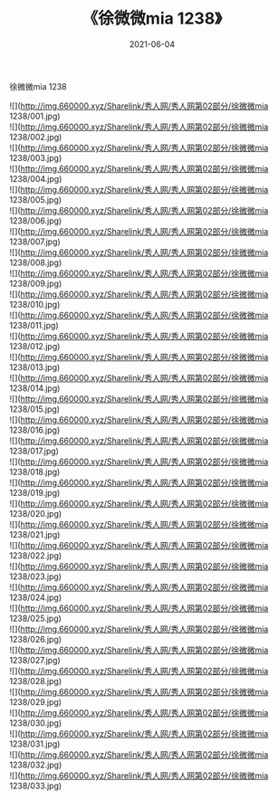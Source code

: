 ﻿---
layout: post
title:  《徐微微mia 1238》
date:   2021-06-04
img: http://img.660000.xyz/Sharelink/秀人网/秀人网第02部分/徐微微mia 1238/000.jpg
categories: [美女, 清纯, 唯美]
---

徐微微mia 1238

  ![](http://img.660000.xyz/Sharelink/秀人网/秀人网第02部分/徐微微mia 1238/001.jpg) <br> ![](http://img.660000.xyz/Sharelink/秀人网/秀人网第02部分/徐微微mia 1238/002.jpg) <br> ![](http://img.660000.xyz/Sharelink/秀人网/秀人网第02部分/徐微微mia 1238/003.jpg) <br> ![](http://img.660000.xyz/Sharelink/秀人网/秀人网第02部分/徐微微mia 1238/004.jpg) <br> ![](http://img.660000.xyz/Sharelink/秀人网/秀人网第02部分/徐微微mia 1238/005.jpg) <br> ![](http://img.660000.xyz/Sharelink/秀人网/秀人网第02部分/徐微微mia 1238/006.jpg) <br> ![](http://img.660000.xyz/Sharelink/秀人网/秀人网第02部分/徐微微mia 1238/007.jpg) <br> ![](http://img.660000.xyz/Sharelink/秀人网/秀人网第02部分/徐微微mia 1238/008.jpg) <br> ![](http://img.660000.xyz/Sharelink/秀人网/秀人网第02部分/徐微微mia 1238/009.jpg) <br> ![](http://img.660000.xyz/Sharelink/秀人网/秀人网第02部分/徐微微mia 1238/010.jpg) <br> ![](http://img.660000.xyz/Sharelink/秀人网/秀人网第02部分/徐微微mia 1238/011.jpg) <br> ![](http://img.660000.xyz/Sharelink/秀人网/秀人网第02部分/徐微微mia 1238/012.jpg) <br> ![](http://img.660000.xyz/Sharelink/秀人网/秀人网第02部分/徐微微mia 1238/013.jpg) <br> ![](http://img.660000.xyz/Sharelink/秀人网/秀人网第02部分/徐微微mia 1238/014.jpg) <br> ![](http://img.660000.xyz/Sharelink/秀人网/秀人网第02部分/徐微微mia 1238/015.jpg) <br> ![](http://img.660000.xyz/Sharelink/秀人网/秀人网第02部分/徐微微mia 1238/016.jpg) <br> ![](http://img.660000.xyz/Sharelink/秀人网/秀人网第02部分/徐微微mia 1238/017.jpg) <br> ![](http://img.660000.xyz/Sharelink/秀人网/秀人网第02部分/徐微微mia 1238/018.jpg) <br> ![](http://img.660000.xyz/Sharelink/秀人网/秀人网第02部分/徐微微mia 1238/019.jpg) <br> ![](http://img.660000.xyz/Sharelink/秀人网/秀人网第02部分/徐微微mia 1238/020.jpg) <br> ![](http://img.660000.xyz/Sharelink/秀人网/秀人网第02部分/徐微微mia 1238/021.jpg) <br> ![](http://img.660000.xyz/Sharelink/秀人网/秀人网第02部分/徐微微mia 1238/022.jpg) <br> ![](http://img.660000.xyz/Sharelink/秀人网/秀人网第02部分/徐微微mia 1238/023.jpg) <br> ![](http://img.660000.xyz/Sharelink/秀人网/秀人网第02部分/徐微微mia 1238/024.jpg) <br> ![](http://img.660000.xyz/Sharelink/秀人网/秀人网第02部分/徐微微mia 1238/025.jpg) <br> ![](http://img.660000.xyz/Sharelink/秀人网/秀人网第02部分/徐微微mia 1238/026.jpg) <br> ![](http://img.660000.xyz/Sharelink/秀人网/秀人网第02部分/徐微微mia 1238/027.jpg) <br> ![](http://img.660000.xyz/Sharelink/秀人网/秀人网第02部分/徐微微mia 1238/028.jpg) <br> ![](http://img.660000.xyz/Sharelink/秀人网/秀人网第02部分/徐微微mia 1238/029.jpg) <br> ![](http://img.660000.xyz/Sharelink/秀人网/秀人网第02部分/徐微微mia 1238/030.jpg) <br> ![](http://img.660000.xyz/Sharelink/秀人网/秀人网第02部分/徐微微mia 1238/031.jpg) <br> ![](http://img.660000.xyz/Sharelink/秀人网/秀人网第02部分/徐微微mia 1238/032.jpg) <br> ![](http://img.660000.xyz/Sharelink/秀人网/秀人网第02部分/徐微微mia 1238/033.jpg) <br>